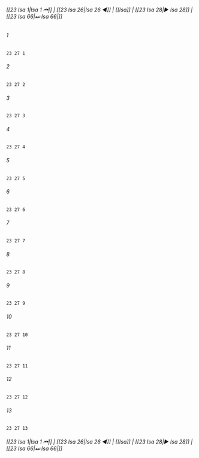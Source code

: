 
###### [[23 Isa 1|Isa 1 ⏮]] | [[23 Isa 26|Isa 26 ◀]] | [[Isa]] | [[23 Isa 28|▶ Isa 28]] | [[23 Isa 66|⏭ Isa 66|]]

###### 1
``` verse
23 27 1 
```
###### 2
``` verse
23 27 2 
```
###### 3
``` verse
23 27 3 
```
###### 4
``` verse
23 27 4 
```
###### 5
``` verse
23 27 5 
```
###### 6
``` verse
23 27 6 
```
###### 7
``` verse
23 27 7 
```
###### 8
``` verse
23 27 8 
```
###### 9
``` verse
23 27 9 
```
###### 10
``` verse
23 27 10 
```
###### 11
``` verse
23 27 11 
```
###### 12
``` verse
23 27 12 
```
###### 13
``` verse
23 27 13 
```

###### [[23 Isa 1|Isa 1 ⏮]] | [[23 Isa 26|Isa 26 ◀]] | [[Isa]] | [[23 Isa 28|▶ Isa 28]] | [[23 Isa 66|⏭ Isa 66|]]

